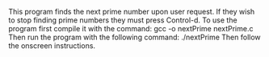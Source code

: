 This program finds the next prime number upon user request.
If they wish to stop finding prime numbers they must press Control-d.
To use the program first compile it with the command: gcc -o nextPrime nextPrime.c
Then run the program with the following command: ./nextPrime
Then follow the onscreen instructions.
